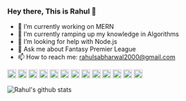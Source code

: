 ### Hey there, This is Rahul 👋

- 🔭 I’m currently working on MERN 
- 🚀 I’m currently ramping up my knowledge in Algorithms 
- 🤔 I’m looking for help with Node.js
- 💬 Ask me about Fantasy Premier League
- 📫 How to reach me: [rahulsabharwal2000@gmail.com](mailto:rahulsabharwal2000@gmail.com)


<code><img height="20" src="https://img.icons8.com/color/48/000000/c-plus-plus-logo.png"/></code>
<code><img height="20" src="https://img.icons8.com/color/48/000000/html-5.png"/></code>
<code><img height="20" src="https://img.icons8.com/color/48/000000/css3.png"/></code>
<code><img height="20" src="https://img.icons8.com/color/48/000000/javascript.png"/></code>
<code><img height="20" src="https://img.icons8.com/color/48/000000/react-native.png"/></code>
<code><img height="20" src="https://img.icons8.com/color/48/000000/nodejs.png"/></code>
<code><img height="20" src="https://img.icons8.com/color/48/000000/redux.png"/></code>
<code><img height="20" src="https://img.icons8.com/color/48/000000/npm.png"/></code>
<code><img height="20" src="https://img.icons8.com/color/48/000000/mongodb.png"/></code>
<code><img height="20" src="https://img.icons8.com/color/48/000000/material-ui.png"/></code>
<code><img height="20" src="https://img.icons8.com/color/48/000000/android-os.png"/></code>
<code><img height="20" src="https://img.icons8.com/color/48/000000/git.png"/></code>
<code><img height="20" src="https://img.icons8.com/color/48/000000/github--v1.png"/></code>

![Rahul's github stats](https://github-readme-stats.vercel.app/api?username=rahulsabharwal121&show_icons=true)
